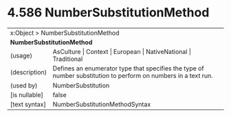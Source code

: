 <html dir="LTR" xmlns:mshelp="http://msdn.microsoft.com/mshelp" xmlns:ddue="http://ddue.schemas.microsoft.com/authoring/2003/5" xmlns:xlink="http://www.w3.org/1999/xlink" xmlns:tool="http://www.microsoft.com/tooltip">

<body>
 <input type="hidden" id="userDataCache" class="userDataStyle">
 <input type="hidden" id="hiddenScrollOffset">
 <img id="dropDownImage" style="display:none; height:0; width:0;" src="../local/drpdown.gif">
 <img id="dropDownHoverImage" style="display:none; height:0; width:0;" src="../local/drpdown_orange.gif">
 <img id="collapseImage" style="display:none; height:0; width:0;" src="../local/collapse.gif">
 <img id="expandImage" style="display:none; height:0; width:0;" src="../local/exp.gif">
 <img id="collapseAllImage" style="display:none; height:0; width:0;" src="../local/collall.gif">
 <img id="expandAllImage" style="display:none; height:0; width:0;" src="../local/expall.gif">
 <img id="copyImage" style="display:none; height:0; width:0;" src="../local/copycode.gif">
 <img id="copyHoverImage" style="display:none; height:0; width:0;" src="../local/copycodeHighlight.gif">
 <div id="header"><h1 class="heading">4.586 NumberSubstitutionMethod</h1></div>

 <div id="mainSection">
 <div id="mainBody">
 <div id="allHistory" class="saveHistory" onsave="saveAll()" onload="loadAll()"></div>
 <p xmlns:wsd="http://wsdev.schemas.microsoft.com/authoring/2008/2" xmlns:msxsl="urn:schemas-microsoft-com:xslt" xmlns:script="urn:script" xmlns:build="urn:build">
 </p>
 <div id="sectionSection0" class="section" name="collapseableSection">
 <content xmlns="http://ddue.schemas.microsoft.com/authoring/2003/5" xmlns:wsd="http://wsdev.schemas.microsoft.com/authoring/2008/2" xmlns:msxsl="urn:schemas-microsoft-com:xslt" xmlns:script="urn:script" xmlns:build="urn:build">
 </content>
 </div>
 <div id="sectionSection1" class="section" name="collapseableSection">
 <content xmlns="http://ddue.schemas.microsoft.com/authoring/2003/5" xmlns:wsd="http://wsdev.schemas.microsoft.com/authoring/2008/2" xmlns:msxsl="urn:schemas-microsoft-com:xslt" xmlns:script="urn:script" xmlns:build="urn:build">
 <table class="ProtocolAuthoredTable" xmlns="">
 <tr><td colspan="2">
<mshelp:link keywords="86913f34-aa06-4c94-9f09-83936a822fd8" tabindex="0">x:Object</mshelp:link> &gt; <mshelp:link keywords="45c53f0d-3f0c-4a9a-97bc-4f06f8dcace5" tabindex="0">NumberSubstitutionMethod</mshelp:link> </td>
 </tr>
 <tr><td colspan="2">
 <b>
NumberSubstitutionMethod </b>
 </td>
 </tr>
 <tr><td><div class="indent0">(usage)</div></td>
 <td><mshelp:link keywords="b683ef69-c0d1-44a2-baa3-d93232262b52" tabindex="0">AsCulture</mshelp:link> | <mshelp:link keywords="b683ef69-c0d1-44a2-baa3-d93232262b52" tabindex="0">Context</mshelp:link> | <mshelp:link keywords="b683ef69-c0d1-44a2-baa3-d93232262b52" tabindex="0">European</mshelp:link> | <mshelp:link keywords="b683ef69-c0d1-44a2-baa3-d93232262b52" tabindex="0">NativeNational</mshelp:link> | <mshelp:link keywords="b683ef69-c0d1-44a2-baa3-d93232262b52" tabindex="0">Traditional</mshelp:link> </td>
 </tr>
 <tr><td><div class="indent0">(description)</div></td>
 <td>Defines an enumerator type that specifies the type of number substitution to perform on numbers in a text run. </td>
 </tr>
 <tr><td><div class="indent0">(used by)</div></td>
 <td><mshelp:link keywords="939c9ee4-9abb-4b89-a5de-a4acb7805b9f" tabindex="0">NumberSubstitution</mshelp:link> </td>
 </tr>
 <tr><td><div class="indent0">[is nullable]</div></td>
 <td>false </td>
 </tr>
 <tr><td><div class="indent0">[text syntax]</div></td>
 <td><mshelp:link keywords="b683ef69-c0d1-44a2-baa3-d93232262b52" tabindex="0">NumberSubstitutionMethodSyntax</mshelp:link> </td>
 </tr>
</table>
 </content>
 </div>
 <!--[if gte IE 5]>
 <tool:tip element="languageFilterToolTip" avoidmouse="false"/>
 <![endif]-->
 </div>
 <a name="feedback"></a><span></span>
 </div>
</body></html>
